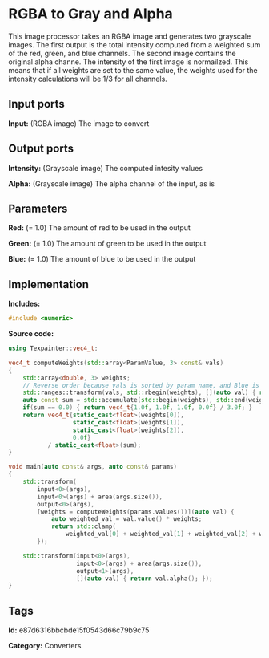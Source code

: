 # RGBA to Gray and Alpha

This image processor takes an RGBA image and generates two grayscale images. The first output is the total intensity computed from a weighted sum of the red, green, and blue channels. The second image contains the original alpha channe. The intensity of the first image is normailzed. This means that if all weights are set to the same value, the weights used for the intensity calculations will be $1/3$ for all channels.

## Input ports

__Input:__ (RGBA image) The image to convert

## Output ports

__Intensity:__ (Grayscale image) The computed intesity values

__Alpha:__ (Grayscale image) The alpha channel of the input, as is

## Parameters

__Red:__ (= 1.0) The amount of red to be used in the output

__Green:__ (= 1.0) The amount of green to be used in the output

__Blue:__ (= 1.0) The amount of blue to be used in the output

## Implementation

__Includes:__ 

```c++
#include <numeric>
```

__Source code:__ 

```c++
using Texpainter::vec4_t;

vec4_t computeWeights(std::array<ParamValue, 3> const& vals)
{
	std::array<double, 3> weights;
	// Reverse order because vals is sorted by param name, and Blue is before Red
	std::ranges::transform(vals, std::rbegin(weights), [](auto val) { return val.value(); });
	auto const sum = std::accumulate(std::begin(weights), std::end(weights), 0.0);
	if(sum == 0.0) { return vec4_t{1.0f, 1.0f, 1.0f, 0.0f} / 3.0f; }
	return vec4_t{static_cast<float>(weights[0]),
	              static_cast<float>(weights[1]),
	              static_cast<float>(weights[2]),
	              0.0f}
	       / static_cast<float>(sum);
}

void main(auto const& args, auto const& params)
{
	std::transform(
	    input<0>(args),
	    input<0>(args) + area(args.size()),
	    output<0>(args),
	    [weights = computeWeights(params.values())](auto val) {
		    auto weighted_val = val.value() * weights;
		    return std::clamp(
		        weighted_val[0] + weighted_val[1] + weighted_val[2] + weighted_val[3], 0.0f, 1.0f);
	    });

	std::transform(input<0>(args),
	               input<0>(args) + area(args.size()),
	               output<1>(args),
	               [](auto val) { return val.alpha(); });
}
```

## Tags

__Id:__ e87d6316bbcbde15f0543d66c79b9c75

__Category:__ Converters